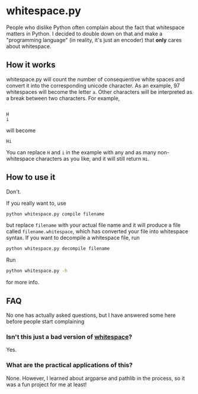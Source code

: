 # whitespace.py
People who dislike Python often complain about the fact that whitespace matters in Python. 
I decided to double down on that and make a "programming language" (in reality, it's just an encoder) that **only** cares about whitespace.

## How it works
whitespace.py will count the number of consequentive white spaces and convert it into the corresponding unicode character. As an example, 97 whitespaces will become the letter `a`. Other characters will be interpreted as a break between two characters. For example,
```
                                                                        H                                                                                                         i
```
will become 
```
Hi
```
You can replace `H` and `i` in the example with any and as many non-whitespace characters as you like, and it will still return `Hi`.

## How to use it
Don't.

If you really want to, use 
```bash
python whitespace.py compile filename
```
but replace `filename` with your actual file name and it will produce a file called `filename.whitespace`, which has converted your file into whitespace syntax.
If you want to decompile a whitespace file, run 
```bash
python whitespace.py decompile filename
```
Run 
```bash
python whitespace.py -h
```
for more info.

## FAQ
No one has actually asked questions, but I have answered some here before people start complaining
### Isn't this just a bad version of [whitespace](https://en.wikipedia.org/wiki/Whitespace_(programming_language))?
Yes.
### What are the practical applications of this?
None. However, I learned about argparse and pathlib in the process, so it was a fun project for me at least!
